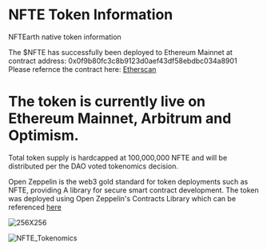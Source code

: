 # NFTE Token Information

NFTEarth native token information

The $NFTE has successfully been deployed to Ethereum Mainnet at contract address: 0x0f9b80fc3c8b9123d0aef43df58ebdbc034a8901
Please refernce the contract here: [Etherscan](https://etherscan.io/token/0x0f9b80fc3c8b9123d0aef43df58ebdbc034a8901)

# The token is currently live on Ethereum Mainnet, Arbitrum and Optimism. 

Total token supply is hardcapped at 100,000,000 NFTE and will be distributed per the DAO voted tokenomics decision.

Open Zeppelin is the web3 gold standard for token deployments such as NFTE, providing A library for secure smart contract development. The token was deployed using Open Zeppelin's Contracts Library which can be referenced [here](https://docs.openzeppelin.com/contracts/4.x/)

![256X256](https://user-images.githubusercontent.com/29180454/219524484-25df25b1-5e7d-4f4a-9c66-c5864a4a93d3.png)


![NFTE_Tokenomics](https://user-images.githubusercontent.com/29180454/219524376-b9a91ff0-55e0-4142-97b8-af94eaea2e2d.png)
